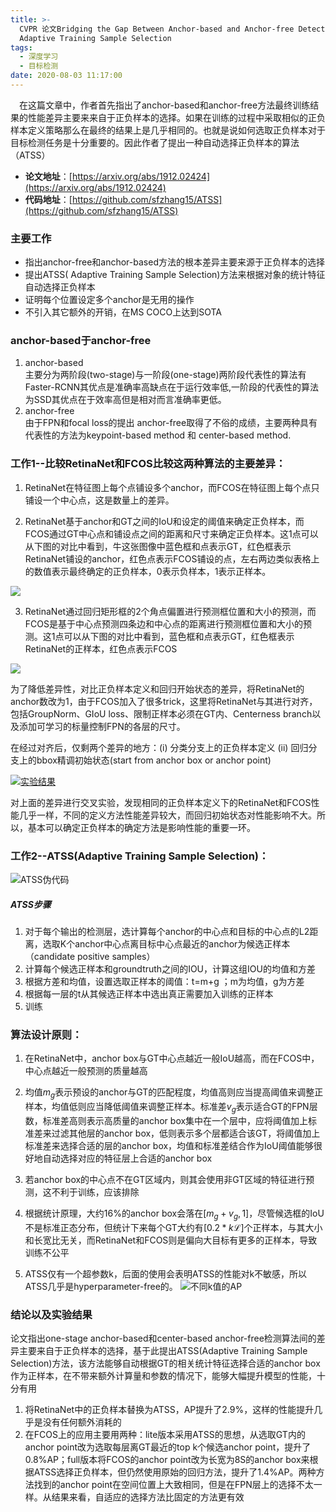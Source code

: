 ```yaml
---
title: >-
  CVPR 论文Bridging the Gap Between Anchor-based and Anchor-free Detection via
  Adaptive Training Sample Selection
tags:
  - 深度学习
  - 目标检测
date: 2020-08-03 11:17:00
---
```




&ensp;&ensp;在这篇文章中，作者首先指出了anchor-based和anchor-free方法最终训练结果的性能差异主要来来自于正负样本的选择。如果在训练的过程中采取相似的正负样本定义策略那么在最终的结果上是几乎相同的。也就是说如何选取正负样本对于目标检测任务是十分重要的。因此作者了提出一种自动选择正负样本的算法（ATSS） 


*   **论文地址**：[https://arxiv.org/abs/1912.02424](https://arxiv.org/abs/1912.02424)
*   **代码地址**：[https://github.com/sfzhang15/ATSS](https://github.com/sfzhang15/ATSS)  

### 主要工作

*   指出anchor\-free和anchor\-based方法的根本差异主要来源于正负样本的选择
*   提出ATSS( Adaptive Training Sample Selection)方法来根据对象的统计特征自动选择正负样本
*   证明每个位置设定多个anchor是无用的操作
*   不引入其它额外的开销，在MS COCO上达到SOTA

### anchor-based于anchor-free

1. anchor-based   
   主要分为两阶段(two-stage)与一阶段(one-stage)两阶段代表性的算法有Faster-RCNN其优点是准确率高缺点在于运行效率低,一阶段的代表性的算法为SSD其优点在于效率高但是相对而言准确率更低。
2. anchor-free  
    由于FPN和focal loss的提出 anchor-free取得了不俗的成绩，主要两种具有代表性的方法为keypoint-based method 和 center-based method.

### 工作1--比较RetinaNet和FCOS比较这两种算法的主要差异：

1.   RetinaNet在特征图上每个点铺设多个anchor，而FCOS在特征图上每个点只铺设一个中心点，这是数量上的差异。

2.  RetinaNet基于anchor和GT之间的IoU和设定的阈值来确定正负样本，而FCOS通过GT中心点和铺设点之间的距离和尺寸来确定正负样本。这1点可以从下图的对比中看到，牛这张图像中蓝色框和点表示GT，红色框表示RetinaNet铺设的anchor，红色点表示FCOS铺设的点，左右两边类似表格上的数值表示最终确定的正负样本，0表示负样本，1表示正样本。

![](https://img-blog.csdnimg.cn/20200305112436231.png?x-oss-process=image/watermark,type_ZmFuZ3poZW5naGVpdGk,shadow_10,text_aHR0cHM6Ly9ibG9nLmNzZG4ubmV0L3FxXzQxMzc1NjA5,size_16,color_FFFFFF,t_70)

3. RetinaNet通过回归矩形框的2个角点偏置进行预测框位置和大小的预测，而FCOS是基于中心点预测四条边和中心点的距离进行预测框位置和大小的预测。这1点可以从下图的对比中看到，蓝色框和点表示GT，红色框表示RetinaNet的正样本，红色点表示FCOS

![](https://img-blog.csdnimg.cn/20200305112504214.png?x-oss-process=image/watermark,type_ZmFuZ3poZW5naGVpdGk,shadow_10,text_aHR0cHM6Ly9ibG9nLmNzZG4ubmV0L3FxXzQxMzc1NjA5,size_16,color_FFFFFF,t_70)


为了降低差异性，对比正负样本定义和回归开始状态的差异，将RetinaNet的anchor数改为1，由于FCOS加入了很多trick，这里将RetinaNet与其进行对齐，包括GroupNorm、GIoU loss、限制正样本必须在GT内、Centerness branch以及添加可学习的标量控制FPN的各层的尺寸。

在经过对齐后，仅剩两个差异的地方：(i) 分类分支上的正负样本定义 (ii) 回归分支上的bbox精调初始状态(start from anchor box or anchor point)




[![实验结果](https://s1.ax1x.com/2020/08/04/a0A0kq.png)](https://imgchr.com/i/a0A0kq)




对上面的差异进行交叉实验，发现相同的正负样本定义下的RetinaNet和FCOS性能几乎一样，不同的定义方法性能差异较大，而回归初始状态对性能影响不大。所以，基本可以确定正负样本的确定方法是影响性能的重要一环。



### 工作2--ATSS(Adaptive Training Sample Selection)：


![ATSS伪代码](https://s1.ax1x.com/2020/08/04/a0Ay1U.png)

##### ATSS步骤

1. 对于每个输出的检测层，选计算每个anchor的中心点和目标的中心点的L2距离，选取K个anchor中心点离目标中心点最近的anchor为候选正样本（candidate positive samples）
2. 计算每个候选正样本和groundtruth之间的IOU，计算这组IOU的均值和方差
3. 根据方差和均值，设置选取正样本的阈值：t=m+g ；m为均值，g为方差
4. 根据每一层的t从其候选正样本中选出真正需要加入训练的正样本
5. 训练


### 算法设计原则：
1. 在RetinaNet中，anchor box与GT中心点越近一般IoU越高，而在FCOS中，中心点越近一般预测的质量越高

2. 均值$m_g$表示预设的anchor与GT的匹配程度，均值高则应当提高阈值来调整正样本，均值低则应当降低阈值来调整正样本。标准差$v_g$表示适合GT的FPN层数，标准差高则表示高质量的anchor box集中在一个层中，应将阈值加上标准差来过滤其他层的anchor box，低则表示多个层都适合该GT，将阈值加上标准差来选择合适的层的anchor box，均值和标准差结合作为IoU阈值能够很好地自动选择对应的特征层上合适的anchor box

3. 若anchor box的中心点不在GT区域内，则其会使用非GT区域的特征进行预测，这不利于训练，应该排除


3. 根据统计原理，大约16%的anchor box会落在$[m_g+v_g,1]$，尽管候选框的IoU不是标准正态分布，但统计下来每个GT大约有$[0.2 * k\mathcal{L}]$个正样本，与其大小和长宽比无关，而RetinaNet和FCOS则是偏向大目标有更多的正样本，导致训练不公平

4. ATSS仅有一个超参数k，后面的使用会表明ATSS的性能对k不敏感，所以ATSS几乎是hyperparameter\-free的。
![不同k值的AP](https://s1.ax1x.com/2020/08/04/a0AvNt.png)





### 结论以及实验结果

论文指出one-stage anchor-based和center-based anchor-free检测算法间的差异主要来自于正负样本的选择，基于此提出ATSS(Adaptive Training Sample Selection)方法，该方法能够自动根据GT的相关统计特征选择合适的anchor box作为正样本，在不带来额外计算量和参数的情况下，能够大幅提升模型的性能，十分有用

1. 将RetinaNet中的正负样本替换为ATSS，AP提升了2.9%，这样的性能提升几乎是没有任何额外消耗的
2. 在FCOS上的应用主要用两种：lite版本采用ATSS的思想，从选取GT内的anchor point改为选取每层离GT最近的top k个候选anchor point，提升了0.8%AP；full版本将FCOS的anchor point改为长宽为8S的anchor box来根据ATSS选择正负样本，但仍然使用原始的回归方法，提升了1.4%AP。两种方法找到的anchor point在空间位置上大致相同，但是在FPN层上的选择不太一样。从结果来看，自适应的选择方法比固定的方法更有效



